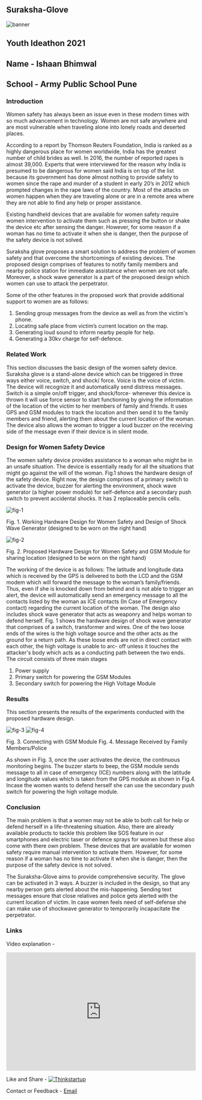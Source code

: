 ## Suraksha-Glove

![banner](images/banner.png)

## Youth Ideathon 2021

## Name - Ishaan Bhimwal

## School - Army Public School Pune

### Introduction

Women safety has always been an issue even in these modern times with so much advancement in technology. Women are not safe anywhere and are most vulnerable when traveling alone into lonely roads and deserted places.

According to a report by Thomson Reuters Foundation, India is ranked as a highly dangerous place for women worldwide, India has the greatest number of child brides as well. In 2016, the number of reported rapes is almost 39,000. Experts that were interviewed for the reason why India is presumed to be dangerous for women said India is on top of the list because its government has done almost nothing to provide safety to women since the rape and murder of a student in early 20’s in 2012 which prompted changes in the rape laws of the country. Most of the attacks on women happen when they are traveling alone or are in a remote area where they are not able to find any help or proper assistance.

Existing handheld devices that are available for women safety require women intervention to activate them such as pressing the button or shake the device etc after sensing the danger. However, for some reason if a woman has no time to activate it when she is danger, then the purpose of the safety device is not solved.

Suraksha glove proposes a smart solution to address the problem of women safety and that overcome the shortcomings of existing devices. The proposed design comprises of features to notify family members and nearby police station for immediate assistance when women are not safe. Moreover, a shock wave generator is a part of the proposed design which women can use to attack the perpetrator.

Some of the other features in the proposed work that provide additional support to women are as follows:

1. Sending group messages from the device as well as from the victim's phone.
2. Locating safe place from victim’s current location on the map.
3. Generating loud sound to inform nearby people for help.
4. Generating a 30kv charge for self-defence.

### Related Work

This section discusses the basic design of the women safety device. Suraksha glove is a stand-alone device which can be triggered in three ways either voice, switch, and shock/ force. Voice is the voice of victim. The device will recognize it and automatically send distress messages. Switch is a simple on/off trigger, and shock/force- whenever this device is thrown it will use force sensor to start functioning by giving the information of the location of the victim to her members of family and friends. It uses GPS and GSM modules to track the location and then send it to the family members and friend, alerting them about the current location of the woman. The device also allows the woman to trigger a loud buzzer on the receiving side of the message even if their device is in silent mode.

### Design for Women Safety Device

The women safety device provides assistance to a woman who might be in an unsafe situation. The device is essentially ready for all the situations that might go against the will of the woman. Fig.1 shows the hardware design of the safety device. Right now, the design comprises of a primary switch to activate the device, buzzer for alerting the environment, shock wave generator (a higher power module) for self-defence and a secondary push switch to prevent accidental shocks. It has 2 replaceable pencils cells.

![fig-1](images/fig-1.png)

Fig. 1. Working Hardware Design for Women Safety and Design of Shock Wave Generator (designed to be worn on the right hand)

![fig-2](images/fig-2.png)

Fig. 2. Proposed Hardware Design for Women Safety and GSM Module for sharing location (designed to be worn on the right hand)

The working of the device is as follows: The latitude and longitude data which is received by the GPS is delivered to both the LCD and the GSM modem which will forward the message to the woman’s family/friends. Thus, even if she is knocked down from behind and is not able to trigger an alert, the device will automatically send an emergency message to all the contacts listed by the woman as ICE contacts (In Case of Emergency contact) regarding the current location of the woman. The design also includes shock wave generator that acts as weaponry and helps woman to defend herself. Fig. 1 shows the hardware design of shock wave generator that comprises of a switch, transformer and wires. One of the two loose ends of the wires is the high voltage source and the other acts as the ground for a return path. As these loose ends are not in direct contact with each other, the high voltage is unable to arc- off unless it touches the attacker's body which acts as a conducting path between the two ends.
The circuit consists of three main stages

1. Power supply
2. Primary switch for powering the GSM Modules
3. Secondary switch for powering the High Voltage Module

### Results

This section presents the results of the experiments conducted with the proposed hardware design.

![fig-3](images/fig-3.jpg) ![fig-4](images/fig-4.png)

Fig. 3. Connecting with GSM Module Fig. 4. Message Received by Family Members/Police

As shown in Fig. 3, once the user activates the device, the continuous monitoring begins. The buzzer starts to beep, the GSM module sends message to all in case of emergency (ICE) numbers along with the latitude and longitude values which is taken from the GPS module as shown in Fig.4.
Incase the women wants to defend herself she can use the secondary push switch for powering the high voltage module.

### Conclusion

The main problem is that a women may not be able to both call for help or defend herself in a life-threatening situation. Also, there are already available products to tackle this problem like SOS feature in our smartphones and electric taser or defence sprays for women but these also come with there own problem. These devices that are available for women safety require manual intervention to activate them. However, for some reason if a woman has no time to activate it when she is danger, then the purpose of the safety device is not solved.

The Suraksha-Glove aims to provide comprehensive security. The glove can be activated in 3 ways. A buzzer is included in the design, so that any nearby person gets alerted about the mis-happening. Sending text messages ensure that close relatives and police gets alerted with the current location of victim. In case women feels need of self-defense she can make use of shockwave generator to temporarily incapacitate the perpetrator.

### Links

Video explanation -

<iframe width="560" height="315" src="https://www.youtube.com/embed/I0SYXqLJtDs" title="YouTube video player" frameborder="0" allow="accelerometer; autoplay; clipboard-write; encrypted-media; gyroscope; picture-in-picture"  style="max-width: 100%;" allowfullscreen></iframe>

Like and Share - [![Thinkstartup](https://img.youtube.com/vi/lM5Mw3BNy0c/0.jpg)](https://www.youtube.com/watch?v=lM5Mw3BNy0c)

Contact or Feedback - [Email](mailto:ishaanbhimwal07@gmail.com)
